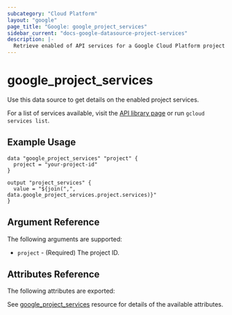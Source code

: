 ```yaml
---
subcategory: "Cloud Platform"
layout: "google"
page_title: "Google: google_project_services"
sidebar_current: "docs-google-datasource-project-services"
description: |-
  Retrieve enabled of API services for a Google Cloud Platform project
---
```


# google\_project\_services

Use this data source to get details on the enabled project services.

For a list of services available, visit the
[API library page](https://console.cloud.google.com/apis/library) or run `gcloud services list`.

## Example Usage

```hcl
data "google_project_services" "project" {
  project = "your-project-id"
}

output "project_services" {
  value = "${join(",", data.google_project_services.project.services)}"
}
```

## Argument Reference

The following arguments are supported:

* `project` - (Required) The project ID.


## Attributes Reference

The following attributes are exported:

See [google_project_services](https://www.terraform.io/docs/providers/google/r/google_project_services.html) resource for details of the available attributes.
